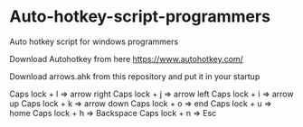 # Auto-hotkey-script-programmers
Auto hotkey script for windows programmers

Download Autohotkey from here https://www.autohotkey.com/

Download arrows.ahk from this repository and put it in your startup

Caps lock + l => arrow right
Caps lock + j => arrow left
Caps lock + i => arrow up
Caps lock + k => arrow down
Caps lock + o => end
Caps lock + u => home
Caps lock + h => Backspace
Caps lock + n => Esc
